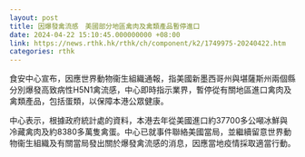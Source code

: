 ```yaml
---
layout: post
title: 因爆發禽流感　美國部分地區禽肉及禽類產品暫停進口
date: 2024-04-22 15:10:45.000000000 +08:00
link: https://news.rthk.hk/rthk/ch/component/k2/1749975-20240422.htm
categories: rthk
---
```


食安中心宣布，因應世界動物衞生組織通報，指美國新墨西哥州與堪薩斯州兩個縣分別爆發高致病性H5N1禽流感，中心即時指示業界，暫停從有關地區進口禽肉及禽類產品，包括蛋類，以保障本港公眾健康。

中心表示，根據政府統計處的資料，本港去年從美國進口約37700多公噸冰鮮與冷藏禽肉及約8380多萬隻禽蛋。中心已就事件聯絡美國當局，並繼續留意世界動物衞生組織及有關當局發出關於爆發禽流感的消息，因應當地疫情採取適當行動。
